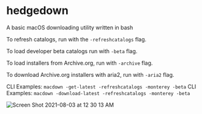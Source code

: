 # hedgedown
A basic macOS downloading utility written in bash

To refresh catalogs, run with the `-refreshcatalogs` flag.

To load developer beta catalogs run with `-beta` flag.

To load installers from Archive.org, run with `-archive` flag.

To download Archive.org installers with aria2, run with `-aria2` flag.

CLI Examples: `macdown -get-latest -refreshcatalogs -monterey -beta`
CLI Examples: `macdown -download-latest -refreshcatalogs -monterey -beta`

![Screen Shot 2021-08-03 at 12 30 13 AM](https://user-images.githubusercontent.com/72932987/127962855-d0a459b3-32e0-4d1e-808a-473066efe058.png)

